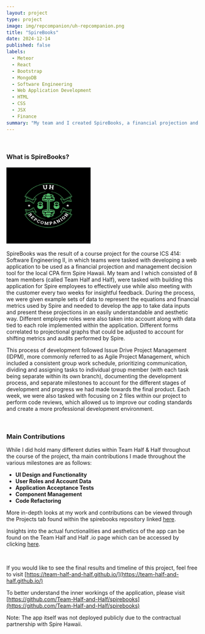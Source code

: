 ```yaml
---
layout: project
type: project
image: img/repcompanion/uh-repcompanion.png
title: "SpireBooks"
date: 2024-12-14
published: false
labels:
  - Meteor
  - React
  - Bootstrap
  - MongoDB
  - Software Engineering
  - Web Application Development
  - HTML
  - CSS
  - JSX
  - Finance
summary: "My team and I created SpireBooks, a financial projection and management decision tool made for Spire Hawaii."
---
```


&nbsp;

### What is SpireBooks?

<img width="220px" height="200px"
     class="float-start pe-4" 
     src="../img/repcompanion/uh-repcompanion.png" >

SpireBooks was the result of a course project for the course ICS 414: Software Engineering II, in which teams were tasked with developing a web application to be used as a financial projection and management decision tool for the local CPA firm Spire Hawaii. My team and I which consisted of 8 team members (called Team Half and Half), were tasked with building this application for Spire employees to effectively use while also meeting with the customer every two weeks for insightful feedback. During the process, we were given example sets of data to represent the equations and financial metrics used by Spire and needed to develop the app to take data inputs and present these projections in an easily understandable and aesthetic way. Different employee roles were also taken into account along with data tied to each role implemented within the application. Different forms correlated to projectional graphs that could be adjusted to account for shifting metrics and audits performed by Spire. 

This process of development followed Issue Drive Project Management (IDPM), more commonly referred to as Agile Project Management, which included a consistent group work schedule, prioritizing communication, dividing and assigning tasks to individual group member (with each task being separate within its own branch), documenting the development process, and separate milestones to account for the different stages of development and progress we had made towards the final product. Each week, we were also tasked with focusing on 2 files within our project to perform code reviews, which allowed us to improve our coding standards and create a more professional development environment.

&nbsp;

### Main Contributions

While I did hold many different duties within Team Half & Half throughout the course of the project, tha main contributions I made throughout the various milestones are as follows:

- **UI Design and Functionality**
- **User Roles and Account Data**
- **Application Acceptance Tests**
- **Component Management**
- **Code Refactoring**

More in-depth looks at my work and contributions can be viewed through the Projects tab found within the spirebooks repository linked [here](https://github.com/orgs/Team-Half-and-Half/projects).

Insights into the actual functionalities and aesthetics of the app can be found on the Team Half and Half .io page which can be accessed by clicking [here](https://team-half-and-half.github.io/).

&nbsp;

If you would like to see the final results and timeline of this project, feel free to visit [https://team-half-and-half.github.io/](https://team-half-and-half.github.io/)

To better understand the inner workings of the application, please visit [https://github.com/Team-Half-and-Half/spirebooks](https://github.com/Team-Half-and-Half/spirebooks)

Note: The app itself was not deployed publicly due to the contractual partnership with Spire Hawaii.
